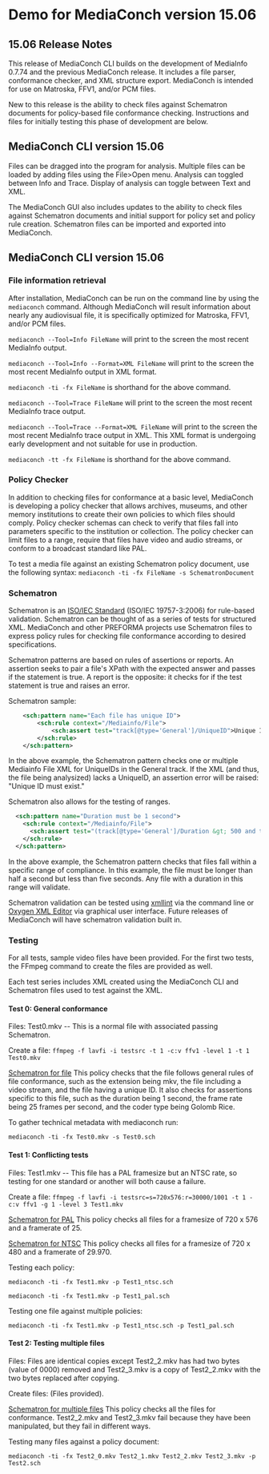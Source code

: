 # Demo for MediaConch version 15.06

## 15.06 Release Notes

This release of MediaConch CLI builds on the development of MediaInfo 0.7.74 and the previous MediaConch release. It includes a file parser, conformance checker, and XML structure export. MediaConch is intended for use on Matroska, FFV1, and/or PCM files.

New to this release is the ability to check files against Schematron documents for policy-based file conformance checking. Instructions and files for initially testing this phase of development are below.


## MediaConch CLI version 15.06

Files can be dragged into the program for analysis. Multiple files can be loaded by adding files using the File&gt;Open menu. Analysis can toggled between Info and Trace. Display of analysis can toggle between Text and XML.

The MediaConch GUI also includes updates to the ability to check files against Schematron documents and initial support for policy set and policy rule creation. Schematron files can be imported and exported into MediaConch.

## MediaConch CLI version 15.06

### File information retrieval

After installation, MediaConch can be run on the command line by using the `mediaconch` command. Although MediaConch will result information about nearly any audiovisual file, it is specifically optimized for Matroska, FFV1, and/or PCM files.

`mediaconch --Tool=Info FileName` will print to the screen the most recent MediaInfo output.

`mediaconch --Tool=Info --Format=XML FileName` will print to the screen the most recent MediaInfo output in XML format.

`mediaconch -ti -fx FileName` is shorthand for the above command.

`mediaconch --Tool=Trace FileName` will print to the screen the most recent MediaInfo trace output.

`mediaconch --Tool=Trace --Format=XML FileName` will print to the screen the most recent MediaInfo trace output in XML. This XML format is undergoing early development and not suitable for use in production.

`mediaconch -tt -fx FileName` is shorthand for the above command.

### Policy Checker

In addition to checking files for conformance at a basic level, MediaConch is developing a policy checker that allows archives, museums, and other memory institutions to create their own policies to which files should comply. Policy checker schemas can check to verify that files fall into parameters specific to the institution or collection. The policy checker can limit files to a range, require that files have video and audio streams, or conform to a broadcast standard like PAL.

To test a media file against an existing Schematron policy document, use the following syntax:
`mediaconch -ti -fx FileName -s SchematronDocument`


### Schematron

Schematron is an [ISO/IEC Standard](http://standards.iso.org/ittf/PubliclyAvailableStandards/index.html) (ISO/IEC 19757-3:2006) for rule-based validation. Schematron can be thought of as a series of tests for structured XML. MediaConch and other PREFORMA projects use Schematron files to express policy rules for checking file conformance according to desired specifications.

Schematron patterns are based on rules of assertions or reports. An assertion seeks to pair a file's XPath with the expected answer and passes if the statement is true. A report is the opposite: it checks for if the test statement is true and raises an error.

Schematron sample:
```xml
    <sch:pattern name="Each file has unique ID">
        <sch:rule context="/Mediainfo/File">
            <sch:assert test="track[@type='General']/UniqueID">Unique ID must exist.</sch:assert>
        </sch:rule>
    </sch:pattern>
```

In the above example, the Schematron pattern checks one or multiple Mediainfo File XML for UniqueIDs in the General track. If the XML (and thus, the file being analysized) lacks a UniqueID, an assertion error will be raised: "Unique ID must exist."

Schematron also allows for the testing of ranges. 

```xml
  <sch:pattern name="Duration must be 1 second">
    <sch:rule context="/Mediainfo/File">
      <sch:assert test="(track[@type='General']/Duration &gt; 500 and track[@type='General']/Duration &lt; 5000)">Duration must be more than 500ms and less than 5 seconds.</sch:assert>
    </sch:rule>
  </sch:pattern>
```

In the above example, the Schematron pattern checks that files fall within a specific range of compliance. In this example, the file must be longer than half a second but less than five seconds. Any file with a duration in this range will validate.

Schematron validation can be tested using [xmllint](http://xmlsoft.org/xmllint.html) via the command line or [Oxygen XML Editor](http://www.oxygenxml.com/) via graphical user interface. Future releases of MediaConch will have schematron validation built in.

### Testing

For all tests, sample video files have been provided. For the first two tests, the FFmpeg command to create the files are provided as well.

Each test series includes XML created using the MediaConch CLI and Schematron files used to test against the XML. 

#### Test 0: General conformance

Files: 
Test0.mkv -- This is a normal file with associated passing Schematron.

Create a file:
`ffmpeg -f lavfi -i testsrc -t 1 -c:v ffv1 -level 1 -t 1 Test0.mkv`

[Schematron for file](Files/Test0.sch)
This policy checks that the file follows general rules of file conformance, such as the extension being mkv, the file including a video stream, and the file having a unique ID. It also checks for assertions specific to this file, such as the duration being 1 second, the frame rate being 25 frames per second, and the coder type being Golomb Rice.

To gather technical metadata with mediaconch run:

`mediaconch -ti -fx Test0.mkv -s Test0.sch`


#### Test 1: Conflicting tests

Files:
Test1.mkv -- This file has a PAL framesize but an NTSC rate, so testing for one standard or another will both cause a failure.

Create a file:
`ffmpeg -f lavfi -i testsrc=s=720x576:r=30000/1001 -t 1 -c:v ffv1 -g 1 -level 3 Test1.mkv`

[Schematron for PAL](Files/Test1_pal.sch)
This policy checks all files for a framesize of 720 x 576 and a framerate of 25.

[Schematron for NTSC](Files/Test1_ntsc.sch)
This policy checks all files for a framesize of 720 x 480 and a framerate of 29.970.

Testing each policy:

`mediaconch -ti -fx Test1.mkv -p Test1_ntsc.sch`

`mediaconch -ti -fx Test1.mkv -p Test1_pal.sch`

Testing one file against multiple policies:

`mediaconch -ti -fx Test1.mkv -p Test1_ntsc.sch -p Test1_pal.sch`


#### Test 2: Testing multiple files

Files:
Files are identical copies except Test2_2.mkv has had two bytes (value of 0000) removed and Test2_3.mkv is a copy of Test2_2.mkv with the two bytes replaced after copying.

Create files:
(Files provided).

[Schematron for multiple files](Files/Test2.sch)
This policy checks all the files for conformance. Test2_2.mkv and Test2_3.mkv fail because they have been manipulated, but they fail in different ways.

Testing many files against a policy document:

`mediaconch -ti -fx Test2_0.mkv Test2_1.mkv Test2_2.mkv Test2_3.mkv -p Test2.sch`
